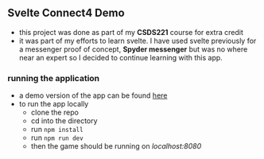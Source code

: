 ## Svelte Connect4 Demo

- this project was done as part of my **CSDS221** course for extra credit
- it was part of my efforts to learn svelte. I have used svelte previously for a messenger proof of concept, **Spyder messenger** but was no where near an expert so I decided to continue learning with this app. 

### running the application

- a demo version of the app can be found [here](https://cademichael.github.io/public/index.html)
- to run the app locally 
  - clone the repo
  - cd into the directory
  - run `npm install`
  - run `npm run dev`
  - then the game should be running on *localhost:8080*
